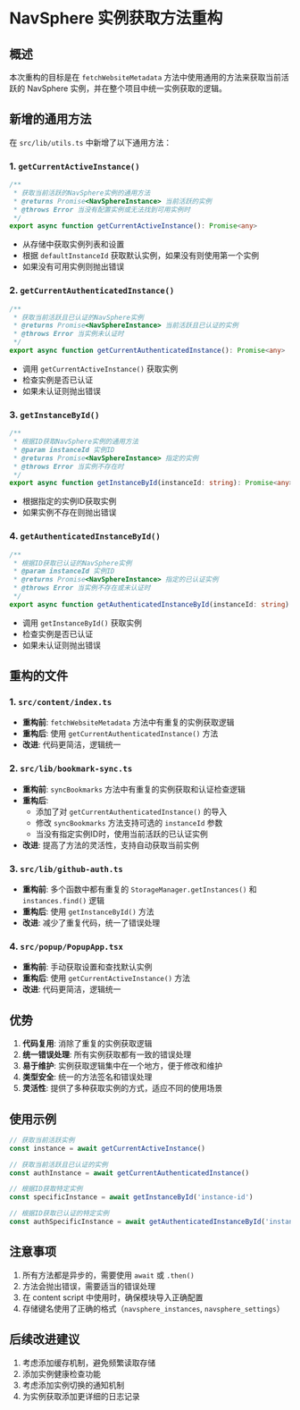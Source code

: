 # NavSphere 实例获取方法重构

## 概述

本次重构的目标是在 `fetchWebsiteMetadata` 方法中使用通用的方法来获取当前活跃的 NavSphere 实例，并在整个项目中统一实例获取的逻辑。

## 新增的通用方法

在 `src/lib/utils.ts` 中新增了以下通用方法：

### 1. `getCurrentActiveInstance()`
```typescript
/**
 * 获取当前活跃的NavSphere实例的通用方法
 * @returns Promise<NavSphereInstance> 当前活跃的实例
 * @throws Error 当没有配置实例或无法找到可用实例时
 */
export async function getCurrentActiveInstance(): Promise<any>
```

- 从存储中获取实例列表和设置
- 根据 `defaultInstanceId` 获取默认实例，如果没有则使用第一个实例
- 如果没有可用实例则抛出错误

### 2. `getCurrentAuthenticatedInstance()`
```typescript
/**
 * 获取当前活跃且已认证的NavSphere实例
 * @returns Promise<NavSphereInstance> 当前活跃且已认证的实例
 * @throws Error 当实例未认证时
 */
export async function getCurrentAuthenticatedInstance(): Promise<any>
```

- 调用 `getCurrentActiveInstance()` 获取实例
- 检查实例是否已认证
- 如果未认证则抛出错误

### 3. `getInstanceById()`
```typescript
/**
 * 根据ID获取NavSphere实例的通用方法
 * @param instanceId 实例ID
 * @returns Promise<NavSphereInstance> 指定的实例
 * @throws Error 当实例不存在时
 */
export async function getInstanceById(instanceId: string): Promise<any>
```

- 根据指定的实例ID获取实例
- 如果实例不存在则抛出错误

### 4. `getAuthenticatedInstanceById()`
```typescript
/**
 * 根据ID获取已认证的NavSphere实例
 * @param instanceId 实例ID
 * @returns Promise<NavSphereInstance> 指定的已认证实例
 * @throws Error 当实例不存在或未认证时
 */
export async function getAuthenticatedInstanceById(instanceId: string): Promise<any>
```

- 调用 `getInstanceById()` 获取实例
- 检查实例是否已认证
- 如果未认证则抛出错误

## 重构的文件

### 1. `src/content/index.ts`
- **重构前**: `fetchWebsiteMetadata` 方法中有重复的实例获取逻辑
- **重构后**: 使用 `getCurrentAuthenticatedInstance()` 方法
- **改进**: 代码更简洁，逻辑统一

### 2. `src/lib/bookmark-sync.ts`
- **重构前**: `syncBookmarks` 方法中有重复的实例获取和认证检查逻辑
- **重构后**: 
  - 添加了对 `getCurrentAuthenticatedInstance()` 的导入
  - 修改 `syncBookmarks` 方法支持可选的 `instanceId` 参数
  - 当没有指定实例ID时，使用当前活跃的已认证实例
- **改进**: 提高了方法的灵活性，支持自动获取当前实例

### 3. `src/lib/github-auth.ts`
- **重构前**: 多个函数中都有重复的 `StorageManager.getInstances()` 和 `instances.find()` 逻辑
- **重构后**: 使用 `getInstanceById()` 方法
- **改进**: 减少了重复代码，统一了错误处理

### 4. `src/popup/PopupApp.tsx`
- **重构前**: 手动获取设置和查找默认实例
- **重构后**: 使用 `getCurrentActiveInstance()` 方法
- **改进**: 代码更简洁，逻辑统一

## 优势

1. **代码复用**: 消除了重复的实例获取逻辑
2. **统一错误处理**: 所有实例获取都有一致的错误处理
3. **易于维护**: 实例获取逻辑集中在一个地方，便于修改和维护
4. **类型安全**: 统一的方法签名和错误处理
5. **灵活性**: 提供了多种获取实例的方式，适应不同的使用场景

## 使用示例

```typescript
// 获取当前活跃实例
const instance = await getCurrentActiveInstance()

// 获取当前活跃且已认证的实例
const authInstance = await getCurrentAuthenticatedInstance()

// 根据ID获取特定实例
const specificInstance = await getInstanceById('instance-id')

// 根据ID获取已认证的特定实例
const authSpecificInstance = await getAuthenticatedInstanceById('instance-id')
```

## 注意事项

1. 所有方法都是异步的，需要使用 `await` 或 `.then()`
2. 方法会抛出错误，需要适当的错误处理
3. 在 content script 中使用时，确保模块导入正确配置
4. 存储键名使用了正确的格式（`navsphere_instances`, `navsphere_settings`）

## 后续改进建议

1. 考虑添加缓存机制，避免频繁读取存储
2. 添加实例健康检查功能
3. 考虑添加实例切换的通知机制
4. 为实例获取添加更详细的日志记录